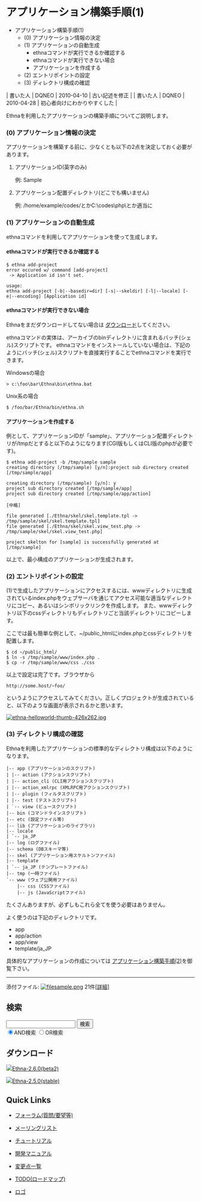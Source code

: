 # アプリケーション構築手順(1)
- アプリケーション構築手順(1) 
  - (0) アプリケーション情報の決定 
  - (1) アプリケーションの自動生成 
    - ethnaコマンドが実行できるか確認する 
    - ethnaコマンドが実行できない場合 
    - アプリケーションを作成する 
  - (2) エントリポイントの設定 
  - (3) ディレクトリ構成の確認 

| 書いた人 | DQNEO | 2010-04-10 | 古い記述を修正 |
| 書いた人 | DQNEO | 2010-04-28 | 初心者向けにわかりやすくした |

Ethnaを利用したアプリケーションの構築手順についてご説明します。

### (0) アプリケーション情報の決定 [](ethna-document-tutorial-practice1.html#ud75ed71 "ud75ed71")

アプリケーションを構築する前に、少なくとも以下の2点を決定しておく必要があります。

1. アプリケーションID(英字のみ)  

    例: Sample

2. アプリケーション配置ディレクトリ(どこでも構いません)  

    例: /home/example/codes/とかC:\codes\php\とか適当に

### (1) アプリケーションの自動生成 [](ethna-document-tutorial-practice1.html#v5252856 "v5252856")

ethnaコマンドを利用してアプリケーションを使って生成します。

#### ethnaコマンドが実行できるか確認する [](ethna-document-tutorial-practice1.html#oe2592c1 "oe2592c1")

    $ ethna add-project
    error occured w/ command [add-project]
     -> Application id isn't set.
    
    usage:
    ethna add-project [-b|--basedir=dir] [-s|--skeldir] [-l|--locale] [-e|--encoding] [Application id]

#### ethnaコマンドが実行できない場合 [](ethna-document-tutorial-practice1.html#rb977745 "rb977745")

Ethnaをまだダウンロードしてない場合は [ダウンロード](ethna-download.html "ethna-download (25d)")してください。

ethnaコマンドの実体は、アーカイブのbinディレクトリに含まれるバッチ(シェル)スクリプトです。 ethnaコマンドをインストールしていない場合は、下記のようにバッチ(シェル)スクリプトを直接実行することでethnaコマンドを実行できます。

Windowsの場合

    > c:\foo\bar\Ethna\bin\ethna.bat

Unix系の場合

    $ /foo/bar/Ethna/bin/ethna.sh

#### アプリケーションを作成する [](ethna-document-tutorial-practice1.html#z7d5f0d3 "z7d5f0d3")

例として、アプリケーションIDが「sample」、アプリケーション配置ディレクトリが/tmpだとすると以下のようになります(CGI版もしくはCLI版のphpが必要です)。

    $ ethna add-project -b /tmp/sample sample
    creating directory (/tmp/sample) [y/n]:project sub directory created [/tmp/sample/app]
    
    creating directory (/tmp/sample) [y/n]: y
    project sub directory created [/tmp/sample/app]
    project sub directory created [/tmp/sample/app/action]
    
    [中略]
    
    file generated [./Ethna/skel/skel.template.tpl -> /tmp/sample/skel/skel.template.tpl]
    file generated [./Ethna/skel/skel.view_test.php -> /tmp/sample/skel/skel.view_test.php]
    
    project skelton for [sample] is successfully generated at [/tmp/sample]

以上で、最小構成のアプリケーションが生成されます。

### (2) エントリポイントの設定 [](ethna-document-tutorial-practice1.html#v357dcce "v357dcce")

(1)で生成したアプリケーションにアクセスするには、wwwディレクトリに生成されているindex.phpをウェブサーバを通じてアクセス可能な適当なディレクトリにコピー、あるいはシンボリックリンクを作成します。 また、wwwディレクトリ以下のcssディレクトリもディレクトリごと当該ディレクトリにコピーします。

ここでは最も簡単な例として、~/public\_htmlにindex.phpとcssディレクトリを配置します。

    $ cd ~/public_html/
    $ ln -s /tmp/sample/www/index.php .
    $ cp -r /tmp/sample/www/css ./css

以上で設定は完了です。ブラウザから

    http://some.host/~foo/

というようにアクセスしてみてください。正しくプロジェクトが生成されていると、以下のような画面が表示されるかと思います。

 [![ethna-helloworld-thumb-426x262.jpg](http://dqn.sakusakutto.jp/ethna/ethna-helloworld-thumb-426x262.jpg "ethna-helloworld-thumb-426x262.jpg")](http://dqn.sakusakutto.jp/ethna/ethna-helloworld-thumb-426x262.jpg "ethna-helloworld-thumb-426x262.jpg")

### (3) ディレクトリ構成の確認 [](ethna-document-tutorial-practice1.html#yfa7881f "yfa7881f")

Ethnaを利用したアプリケーションの標準的なディレクトリ構成は以下のようになります。

    |-- app (アプリケーションのスクリプト)
    | |-- action (アクションスクリプト)
    | |-- action_cli (CLI用アクションスクリプト)
    | |-- action_xmlrpc (XMLRPC用アクションスクリプト)
    | |-- plugin (フィルタスクリプト)
    | |-- test (テストスクリプト)
    | `-- view (ビュースクリプト)
    |-- bin (コマンドラインスクリプト)
    |-- etc (設定ファイル等)
    |-- lib (アプリケーションのライブラリ)
    |-- locale
    | `-- ja_JP
    |-- log (ログファイル)
    |-- schema (DBスキーマ等)
    |-- skel (アプリケーション用スケルトンファイル)
    |-- template
    | `-- ja_JP (テンプレートファイル)
    |-- tmp (一時ファイル)
    `-- www (ウェブ公開用ファイル)
        |-- css (CSSファイル)
        |-- js (JavaScriptファイル)

たくさんありますが、必ずしもこれら全てを使う必要はありません。

よく使うのは下記のディレクトリです。

- app
- app/action
- app/view
- template/ja\_JP

具体的なアプリケーションの作成については [アプリケーション構築手順(2)](ethna-document-tutorial-practice2.html "ethna-document-tutorial-practice2 (888d)")を御覧下さい。

<!-- ??END id:body -->
<!-- ??BEGIN id:summary --><!-- ??END id:note -->
<!-- ??BEGIN id:trackback -->
<!-- ?? END id:trackback --><!-- ?? BEGIN id:attach -->

* * *
添付ファイル: [![file](image/file.png)sample.png](plugin=attach&pcmd=open&file=sample.png&refer=ethna-document-tutorial-practice1.html "2011/10/02 03:03:56 19.7KB") 21件[[詳細](plugin=attach&pcmd=info&file=sample.png&refer=ethna-document-tutorial-practice1.html "添付ファイルの情報")]
<!-- ?? END id:attach -->
<!-- ?? END id:summary -->
<!-- ??END id:content -->
<!-- ?? END id:wrap_content --><!-- ??sidebar?? ========================================================== -->
<!-- ??BEGIN id:wrap_sidebar -->

<!-- ??BEGIN id:search_form -->

## 検索

<form action="http://ethna.jp/index.php?cmd=search" method="post">
            <input type="hidden" name="encode_hint" value="??">
            <input type="text" name="word" value="" size="20">
            <input type="submit" value="検索"><br>
            <input type="radio" name="type" value="AND" checked id="and_search"><label for="and_search">AND検索</label>
            <input type="radio" name="type" value="OR" id="or_search"><label for="or_search">OR検索</label>
    </form>

<!-- END id:search_form -->
<!-- ??BEGIN id:download_link -->

## ダウンロード

[![](image/minilogo.gif)Ethna-2.6.0(beta2)](ethna-download.html)

[![](image/minilogo.gif)Ethna-2.5.0(stable)](ethna-download.html)

<!-- END id:download_link -->
<!-- ??BEGIN id:download_link -->

## Quick Links

- [フォーラム(質問/要望等)](ethna-community-forum.html)
- [メーリングリスト](http://ml.ethna.jp/mailman/listinfo/users)

- [チュートリアル](ethna-document-tutorial.html)
- [開発マニュアル](ethna-document-dev_guide.html)
- [変更点一覧](ethna-document-changes.html)

- [TODO(ロードマップ)](TODO.html)
- [ロゴ](ethna-logo.html)

<!-- END id:download_link -->
<!-- ??BEGIN id:search_form -->


